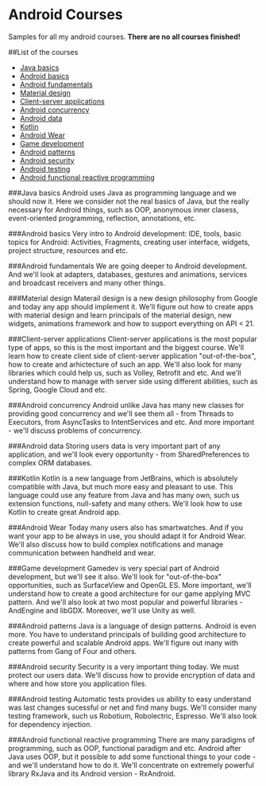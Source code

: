 # Android Courses
Samples for all my android courses.
**There are no all courses finished!**

##List of the courses
* [Java basics](https://github.com/ArturVasilov/AndroidCourses/blob/master/README.md#L21)
* [Android basics](https://github.com/ArturVasilov/AndroidCourses/blob/master/README.md#L25)
* [Android fundamentals](https://github.com/ArturVasilov/AndroidCourses/blob/master/README.md#L29)
* [Material design](https://github.com/ArturVasilov/AndroidCourses/blob/master/README.md#L33)
* [Client-server applications](https://github.com/ArturVasilov/AndroidCourses/blob/master/README.md#L37)
* [Android concurrency](https://github.com/ArturVasilov/AndroidCourses/blob/master/README.md#L41)
* [Android data](https://github.com/ArturVasilov/AndroidCourses/blob/master/README.md#L45)
* [Kotlin](https://github.com/ArturVasilov/AndroidCourses/blob/master/README.md#L49)
* [Android Wear](https://github.com/ArturVasilov/AndroidCourses/blob/master/README.md#L53)
* [Game development](https://github.com/ArturVasilov/AndroidCourses/blob/master/README.md#L57)
* [Android patterns](https://github.com/ArturVasilov/AndroidCourses/blob/master/README.md#L61)
* [Android security](https://github.com/ArturVasilov/AndroidCourses/blob/master/README.md#L65)
* [Android testing](https://github.com/ArturVasilov/AndroidCourses/blob/master/README.md#L69)
* [Android functional reactive programming](https://github.com/ArturVasilov/AndroidCourses/blob/master/README.md#L73)

###Java basics
Android uses Java as programming language and we should now it. Here we consider not the real basics of Java, but the really necessary for Android things, such as OOP, anonymous inner clasess, event-oriented programming, reflection, annotations, etc.


###Android basics
Very intro to Android development: IDE, tools, basic topics for Android: Activities, Fragments, creating user interface, widgets, project structure, resources and etc.


###Android fundamentals
We are going deeper to Android development. And we'll look at adapters, databases, gestures and animations, services and broadcast receivers and many other things.


###Material design
Materail design is a new design philosophy from Google and today any app should implement it. We'll figure out how to create apps with material design and learn principals of the material design, new widgets, animations framework and how to support everything on API < 21.


###Client-server applications
Client-server applications is the most popular type of apps, so this is the most important and the biggest course. We'll learn how to create client side of client-server application "out-of-the-box", how to create and arhictecture of such an app. We'll also look for many libraries which could help us, such as Volley, Retrofit and etc. And we'll understand how to manage with server side using different abilities, such as Spring, Google Cloud and etc.


###Android concurrency
Android unlike Java has many new classes for providing good concurrency and we'll see them all - from Threads to Executors, from AsyncTasks to IntentServices and etc. And more important - we'll discuss problems of concurrency.


###Android data
Storing users data is very important part of any application, and we'll look every opportunity - from SharedPreferences to complex ORM databases.


###Kotlin
Kotlin is a new language from JetBrains, which is absolutely compatible with Java, but much more easy and pleasant to use. This language could use any feature from Java and has many own, such us extension functions, null-safety and many others. We'll look how to use Kotlin to create great Android app.


###Android Wear
Today many users also has smartwatches. And if you want your app to be always in use, you should adapt it for Android Wear. We'll also discuss how to build complex notifications and manage communication between handheld and wear.


###Game development
Gamedev is very special part of Android development, but we'll see it also. We'll look for "out-of-the-box" opportunities, such as SurfaceView and OpenGL ES. More important, we'll understand how to create a good architecture for our game applying MVC pattern. And we'll also look at two most popular and powerful libraries - AndEngine and libGDX. Moreover, we'll use Unity as well.


###Android patterns
Java is a language of design patterns. Android is even more. You have to understand principals of building good architecture to create powerful and scalable Android apps. We'll figure out many with patterns from Gang of Four and others. 


###Android security
Security is a very important thing today. We must protect our users data. We'll discuss how to provide encryption of data and where and how store you application files.


###Android testing
Automatic tests provides us ability to easy understand was last changes sucessful or net and find many bugs. We'll consider many testing framework, such us Robotium, Robolectric, Espresso. We'll also look for dependency injection.


###Android functional reactive programming
There are many paradigms of programming, such as OOP, functional paradigm and etc. Android after Java uses OOP, but it possible to add some functional things to your code - and we'll understand how to do it. We'll concentrate on extremely powerful library RxJava and its Android version - RxAndroid.
